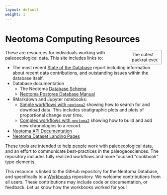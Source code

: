 ```yaml
---
layout: default
weight: 1
---
```


# Neotoma Computing Resources

<object type="image/svg+xml" data="images/Packrat.svg" style="float:right;width:18%; padding:5px;border-color:gray;border-style:solid;border-width:0.5px;margin-left:8px;">
  The cutest packrat ever.
  <!-- fallback image in CSS -->
</object>

These are resources for individuals working with paleoecological data.  This site includes links to:

* The most recent [State of the Database](https://open.neotomadb.org/NeotomaSummary/StateoftheDB.html) report including information about recent data contributions, and outstanding issues within the database itself.
* Database documentation
  * The Neotoma [Database Schema](/dbschema)
  * [Neotoma Postgres Database Manual](/manual)
* RMarkdown and Jupyter notebooks:
  * [Simple workflows with `neotoma2`](https://open.neotomadb.org/EPD_binder/simple_workflow.html) showing how to search for and download data. This includes stratigraphic plots and plots of proportional change over time.
  * [Complex workflows with `neotoma2`](https://open.neotomadb.org/EPD_binder/complex_workflow.html) showing how to build and add new chronologies to a record.
* [Neotoma API Documentation](https://api.neotomadb.org)
* [Neotoma Dataset Landing Pages](https://data.neotomadb.org)

These tools are intended to help people work with paleoecological data, and an effort to communicate best-practices in the paleogeosciences.  The repository includes fully realized workflows and more focused "cookbook" type elements.

This resource is linked to the GitHub repository for the Neotoma Database, and specifically to a [Workbooks](http://github.com/neotomadb/Workbooks) repository. We welcome contributions from all users. These contributions may include code or documentation, or feedback.  Let us know how the workbooks worked for you!
